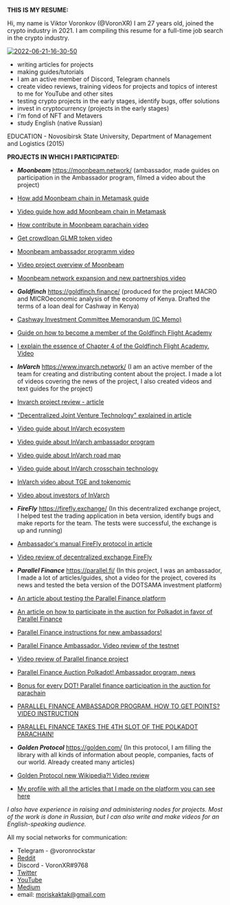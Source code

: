 **THIS IS MY RESUME:**

Hi, my name is Viktor Voronkov (@VoronXR) I am 27 years old, joined the crypto industry in 2021. I am compiling this resume for a full-time job search in the crypto industry.

<a href="https://ibb.co/2S5r2Dt"><img src="https://i.ibb.co/RN7Knx0/2022-06-21-16-30-50.jpg" alt="2022-06-21-16-30-50" border="0"></a>

- writing articles for projects
- making guides/tutorials
- I am an active member of Discord, Telegram channels
- create video reviews, training videos for projects and topics of interest to me for YouTube and other sites
- testing crypto projects in the early stages, identify bugs, offer solutions
- invest in cryptocurrency (projects in the early stages)
- I'm fond of NFT and Metavers
- study English (native Russian)

EDUCATION - Novosibirsk State University, Department of Management and Logistics (2015)


**PROJECTS IN WHICH I PARTICIPATED:**


- ***Moonbeam*** https://moonbeam.network/ (ambassador, made guides on participation in the Ambassador program, filmed a video about the project)
- [How add Moonbeam chain in Metamask guide](https://medium.com/@voronxr/%D0%BA%D0%B0%D0%BA-%D0%B4%D0%BE%D0%B1%D0%B0%D0%B2%D0%B8%D1%82%D1%8C-%D1%81%D0%B5%D1%82%D0%B8-moonbeam-%D0%B2-%D1%81%D0%B2%D0%BE%D0%B9-metamask-243dac8578cc)
- [Video guide how add Moonbeam chain in Metamask](https://www.youtube.com/watch?v=l3Daz6FjmWk)
- [How contribute in Moonbeam parachain video](https://www.youtube.com/watch?v=pdvT2lsY-58)
- [Get crowdloan GLMR token video](https://www.youtube.com/watch?v=plMFFVSsSME)
- [Moonbeam ambassador programm video](https://www.youtube.com/watch?v=7bpjxG4TPcM)
- [Video project overview of Moonbeam ](https://www.youtube.com/watch?v=59Y-n1PgSMA)
- [Moonbeam network expansion and new partnerships video](https://www.youtube.com/watch?v=G2WJuGfM2ms)


- ***Goldfinch*** https://goldfinch.finance/ (produced for the project MACRO and MICROeconomic analysis of the economy of Kenya. Drafted the terms of a loan deal for Cashway in Kenya) 
- [Cashway Investment Committee Memorandum (IC Memo)](https://docs.google.com/document/d/12UE_HT5BKqlYaJa6OkW4GWsPXb22_guHezSAjGy2IlQ/edit)
- [Guide on how to become a member of the Goldfinch Flight Academy](https://medium.com/@voronxr/flight-academy-goldfinch-opens-its-doors-to-everyone-30c5a94361ae)
- [I explain the essence of Chapter 4 of the Goldfinch Flight Academy. Video](https://www.youtube.com/watch?v=zq0e7Akte6Q)


- ***InVarch*** https://www.invarch.network/ (I am an active member of the team for creating and distributing content about the project. I made a lot of videos covering the news of the project, I also created videos and text guides for the project)
- [Invarch project review - article](https://medium.com/@voronxr/%D0%BE%D0%B1%D0%B7%D0%BE%D1%80-%D0%BF%D1%80%D0%BE%D0%B5%D0%BA%D1%82%D0%B0-invarch-8d6220d8977a)
- ["Decentralized Joint Venture Technology" explained in article](https://medium.com/@voronxr/invarch-%D0%B4%D0%B5%D1%86%D0%B5%D0%BD%D1%82%D1%80%D0%B0%D0%BB%D0%B8%D0%B7%D0%BE%D0%B2%D0%B0%D0%BD%D0%BD%D1%8B%D0%B5-%D1%81%D0%BE%D0%B2%D0%BC%D0%B5%D1%81%D1%82%D0%BD%D1%8B%D0%B5-%D0%BF%D1%80%D0%B5%D0%B4%D0%BF%D1%80%D0%B8%D1%8F%D1%82%D0%B8%D1%8F-9b94482fd15c)
- [Video guide about InVarch ecosystem](https://www.youtube.com/watch?v=cntmPdMGCMw)
- [Video guide about InVarch ambassador program](https://www.youtube.com/watch?v=nB81nrWDHx0)
- [Video guide about InVarch road map](https://www.youtube.com/watch?v=vx6tTNsjrFo)
- [Video guide about InVarch crosschain technology](https://www.youtube.com/watch?v=ILO1ya9OgaA)
- [InVarch video about TGE and tokenomic](https://www.youtube.com/watch?v=qfrLlY5KFTA)
- [Video about investors of InVarch](https://www.youtube.com/watch?v=F5-8pe-Tqfg)


- ***FireFly*** https://firefly.exchange/ (In this decentralized exchange project, I helped test the trading application in beta version, identify bugs and make reports for the team. The tests were successful, the exchange is up and running)
- [Ambassador's manual FireFly protocol in article](https://medium.com/@voronxr/firefly-%D1%83%D1%87%D0%B5%D0%B1%D0%BD%D0%B8%D0%BA-%D0%B0%D0%BC%D0%B1%D0%B0%D1%81%D1%81%D0%B0%D0%B4%D0%BE%D1%80%D0%B0-99c1c6ba0204)
- [Video review of decentralized exchange FireFly](https://www.youtube.com/watch?v=YLAL4pAk3s8)


- ***Parallel Finance*** https://parallel.fi/ (In this project, I was an ambassador, I made a lot of articles/guides, shot a video for the project, covered its news and tested the beta version of the DOTSAMA investment platform)
- [An article about testing the Parallel Finance platform](https://medium.com/@voronxr/%D1%82%D0%B5%D1%81%D1%82%D0%BD%D0%B5%D1%82-%D0%BF%D1%80%D0%BE%D0%B5%D0%BA%D1%82%D0%B0-parallel-finance-cf7866d10a94)
- [An article on how to participate in the auction for Polkadot in favor of Parallel Finance](https://medium.com/@voronxr/parallel-finance-%D0%B0%D1%83%D0%BA%D1%86%D0%B8%D0%BE%D0%BD-%D0%B7%D0%B0-polkadot-762943dea3b0)
- [Parallel Finance instructions for new ambassadors!](https://medium.com/@voronxr/parallel-finance-%D0%B8%D0%BD%D1%81%D1%82%D1%80%D1%83%D0%BA%D1%86%D0%B8%D1%8F-%D0%B4%D0%BB%D1%8F-%D0%BD%D0%BE%D0%B2%D1%8B%D1%85-%D0%B0%D0%BC%D0%B1%D0%B0%D1%81%D1%81%D0%B0%D0%B4%D0%BE%D1%80%D0%BE%D0%B2-4ae47ad83ccc)
- [Parallel Finance Ambassador. Video review of the testnet](https://www.youtube.com/watch?v=VOwbjPBuk04)
- [Video review of Parallel finance project](https://www.youtube.com/watch?v=cEIwu00iT4A)
- [Parallel Finance Auction Polkadot! Ambassador program, news](https://www.youtube.com/watch?v=9PKG_Y8MGLI)
- [Bonus for every DOT! Parallel finance participation in the auction for parachain](https://www.youtube.com/watch?v=KF1MRexEbEk)
- [PARALLEL FINANCE AMBASSADOR PROGRAM. HOW TO GET POINTS? VIDEO INSTRUCTION](https://www.youtube.com/watch?v=fJ3tkixBiG4)
- [PARALLEL FINANCE TAKES THE 4TH SLOT OF THE POLKADOT PARACHAIN!](https://www.youtube.com/watch?v=RnGIbgHTgnw)


- ***Golden Protocol*** https://golden.com/ (In this protocol, I am filling the library with all kinds of information about people, companies, facts of our world. Already created many articles)
- [Golden Protocol new Wikipedia?! Video review](https://www.youtube.com/watch?v=JOmW3Ke8I-8)
- [My profile with all the articles that I made on the platform you can see here](https://golden.com/profile/viktor-voronkov)


_I also have experience in raising and administering nodes for projects.
Most of the work is done in Russian, but I can also write and make videos for an English-speaking audience._


All my social networks for communication:
- Telegram - @voronrockstar
- [Reddit](https://www.reddit.com/user/voronrockstar)
- Discord - VoronXR#9768
- [Twitter](https://twitter.com/voronrockstar)
- [YouTube](https://www.youtube.com/channel/UCCX2f3XKA6yc1JsTEgT-U4Q)
- [Medium](https://medium.com/@voronxr)
- email: moriskaktak@gmail.com



<!---
Voronxr/Voronxr is a ✨ special ✨ repository because its `README.md` (this file) appears on your GitHub profile.
You can click the Preview link to take a look at your changes.
--->
